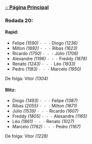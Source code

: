### [⌂ Página Principal](https://grupo-de-xadrez.github.io/)

### Rodada 20:

#### Rapid:

* Felipe *(1590)* `· - ·` Diogo *(1236)*  
* Milton *(1892)* `· - ·` Ribas *(1623)*  
* Ricardo *(1750)* `· - ·` Júlio *(1706)*  
* Alexandre *(1196)* `· - ·` Freddy *(1878)*  
* Renato *(1243)* `· - ·` Léo *(1933)*  
* Pedro *(1183)* `· - ·` Marcelo *(1950)*  

De folga: Vitor *(1304)*

#### Blitz:

* Diogo *(1493)* `· - ·` Felipe *(1387)*  
* Ribas *(2055)* `· - ·` Milton *(1671)*  
* Júlio *(1539)* `· - ·` Ricardo *(1607)*  
* Freddy *(1805)* `· - ·` Alexandre *(1165)*  
* Léo *(1861)* `· - ·` Renato *(1027)*  
* Marcelo *(1782)* `· - ·` Pedro *(1167)*  

De folga: Vitor *(1228)*

